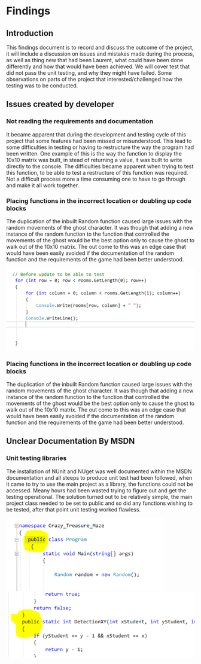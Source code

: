 # Findings  
## Introduction  
This findings document is to record and discuss the outcome of the project, it will include a discussion on issues and mistakes made during the process, as well as thing new that had been Laurent, what could have been done differently and how that would have been achieved.
We will cover test that did not pass the unit testing, and why they might have failed. Some observations on parts of the project that interested/challenged how the testing was to be conducted.

## Issues created by developer  
### Not reading the requirements and documentation  
It became apparent that during the development and testing cycle of this project that some features had been missed or misunderstood. This lead to some difficulties in testing or having to restructure the way the program had been written.
One example of this is the way the function to display the 10x10 matrix was built, in stead of returning a value, it was built to write directly to the console. The difficulties became apparent when trying to test this function, to be able to test a restructure of this function was required. Not a difficult process more a time consuming one to have to go through and make it all work together.
 
### Placing functions in the incorrect location or doubling up code blocks  
The duplication of the inbuilt Random function caused large issues with the random movements of the ghost character. It was though that adding a new instance of the random function to the function that controlled the movements of the ghost would be the best option only to cause the ghost to walk out of the 10x10 matrix.
The out come to this was an edge case that would have been easily avoided if the documentation of the random function and the requirements of the game had been better understood.  
  
![](https://github.com/michealpettitt/ITPR6.590_TestPlan/blob/master/pic1.png)  
  
### Placing functions in the incorrect location or doubling up code blocks  
The duplication of the inbuilt Random function caused large issues with the random movements of the ghost character. It was though that adding a new instance of the random function to the function that controlled the movements of the ghost would be the best option only to cause the ghost to walk out of the 10x10 matrix.
The out come to this was an edge case that would have been easily avoided if the documentation of the random function and the requirements of the game had been better understood.
 
## Unclear Documentation By MSDN
### Unit testing libraries  
The installation of NUnit and NUget was well documented within the MSDN documentation and all steeps to produce unit test had been followed, when it came to try to use the main project as a library, the functions could not be accessed. Meany hours had been wasted trying to figure out and get the testing operational.
The solution turned out to be relatively simple, the main project class needed to be set to public and so did any functions wishing to be tested, after that point unit testing worked flawless.  
  
![](https://github.com/michealpettitt/ITPR6.590_TestPlan/blob/master/pic2.png)  
![](https://github.com/michealpettitt/ITPR6.590_TestPlan/blob/master/pic3.png)  


